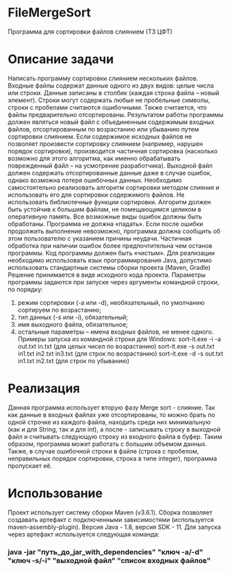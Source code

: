 # FileMergeSort
Программа для сортировки файлов слиянием (ТЗ ЦФТ)

# Описание задачи
Написать программу сортировки слиянием нескольких файлов.
Входные файлы содержат данные одного из двух видов: целые числа или строки. Данные записаны
в столбик (каждая строка файла – новый элемент). Строки могут содержать любые не пробельные
символы, строки с пробелами считаются ошибочными. Также считается, что файлы предварительно
отсортированы.
Результатом работы программы должен являться новый файл с объединенным содержимым
входных файлов, отсортированным по возрастанию или убыванию путем сортировки слиянием.
Если содержимое исходных файлов не позволяет произвести сортировку слиянием (например,
нарушен порядок сортировки), производится частичная сортировка (насколько возможно для этого
алгоритма, как именно обрабатывать поврежденный файл – на усмотрение разработчика).
Выходной файл должен содержать отсортированные данные даже в случае ошибок, однако
возможна потеря ошибочных данных.
Необходимо самостоятельно реализовать алгоритм сортировки методом слияния и использовать
его для сортировки содержимого файлов. Не использовать библиотечные функции сортировки.
Алгоритм должен быть устойчив к большим файлам, не помещающимся целиком в оперативную
память.
Все возможные виды ошибок должны быть обработаны. Программа не должна «падать». Если
после ошибки продолжить выполнение невозможно, программа должна сообщить об этом
пользователю с указанием причины неудачи. Частичная обработка при наличии ошибок более
предпочтительна чем останов программы. Код программы должен быть «чистым».
Для реализации необходимо использовать язык программирования Java, допустимо использовать
стандартные системы сборки проекта (Maven, Gradle)
Решение принимается в виде исходного кода проекта.
Параметры программы задаются при запуске через аргументы командной строки, по порядку:
1. режим сортировки (-a или -d), необязательный, по умолчанию сортируем по возрастанию;
2. тип данных (-s или -i), обязательный;
3. имя выходного файла, обязательное;
4. остальные параметры – имена входных файлов, не менее одного.
Примеры запуска из командной строки для Windows:
sort-it.exe -i -a out.txt in.txt (для целых чисел по возрастанию)
sort-it.exe -s out.txt in1.txt in2.txt in3.txt (для строк по возрастанию)
sort-it.exe -d -s out.txt in1.txt in2.txt (для строк по убыванию)

# Реализация
Данная программа использует вторую фазу Merge sort - слияние. Так как данные в входных файлах уже
отсортированы, то можно брать по одной строчке из каждого файла, находить среди них минимальную
 (как и для String, так и для int), а после - записывать строку в выходной файл и считывать следующую 
 строку из входного файла в буфер. Таким образом, программа может работать с большим объемом данных.
 Также, в случае ошибочной строки в файле (строка с пробелом, неправильных порядок сортировки, строка в типе integer),
  программа пропускает её.
 
# Использование
Проект использует систему сборки Maven (v3.6.1). Сборка позволяет создавать артефакт с подключенными
зависимостями (используется maven-assembly-plugin). Версия Java - 1.8, версия SDK - 11. Для запуска через
артефакт используется следующая команда:
### java -jar "путь_до_jar_with_dependencies" "ключ -a/-d" "ключ -s/-i" "выходной файл" "список входных файлов"

